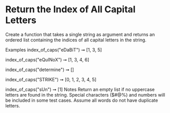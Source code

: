 # Return the Index of All Capital Letters

Create a function that takes a single string as argument and returns an ordered list containing the indices of all capital letters in the string.

Examples
index_of_caps("eDaBiT") ➞ [1, 3, 5]

index_of_caps("eQuINoX") ➞ [1, 3, 4, 6]

index_of_caps("determine") ➞ []

index_of_caps("STRIKE") ➞ [0, 1, 2, 3, 4, 5]

index_of_caps("sUn") ➞ [1]
Notes
Return an empty list if no uppercase letters are found in the string.
Special characters ($#@%) and numbers will be included in some test cases.
Assume all words do not have duplicate letters.
